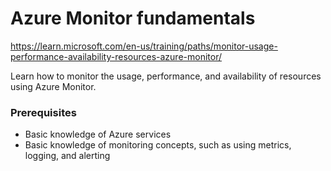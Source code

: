 

# Azure Monitor fundamentals

https://learn.microsoft.com/en-us/training/paths/monitor-usage-performance-availability-resources-azure-monitor/


Learn how to monitor the usage, performance, and availability of resources using Azure Monitor.

### Prerequisites
- Basic knowledge of Azure services
- Basic knowledge of monitoring concepts, such as using metrics, logging, and alerting

